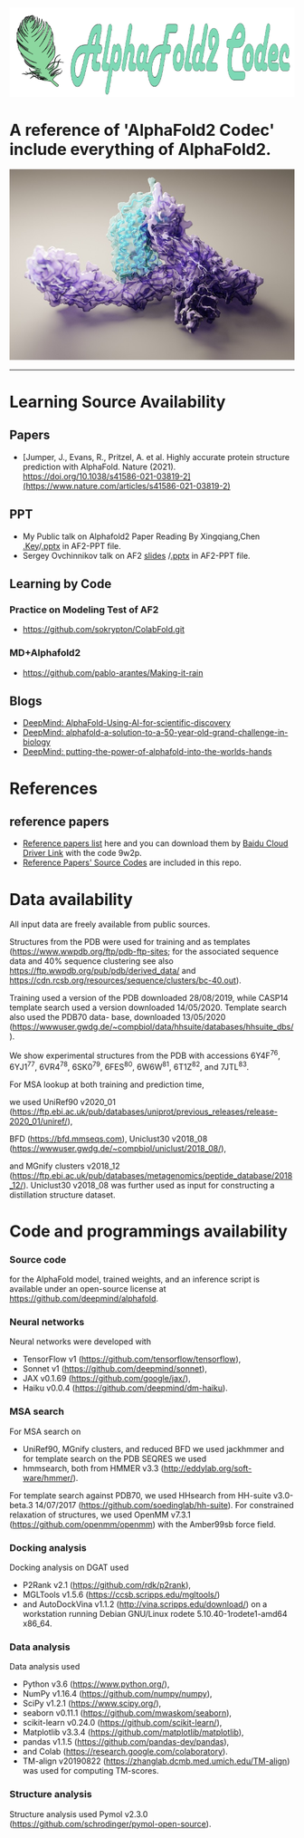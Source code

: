 
![logo](imgs/logo2.png)
# A reference of 'AlphaFold2 Codec' include everything of AlphaFold2.

![proteins](imgs/proteins.jpeg)

------------------------------------------------------------------------------------------


# Learning Source Availability
## Papers
- [Jumper, J., Evans, R., Pritzel, A. et al. Highly accurate protein structure prediction with AlphaFold. Nature (2021). https://doi.org/10.1038/s41586-021-03819-2](https://www.nature.com/articles/s41586-021-03819-2)
  
## PPT 
- My Public talk on Alphafold2 Paper Reading By Xingqiang,Chen [.Key](https://github.com/chenxingqiang/ref-Alphafold-Code/blob/main/AF2-PPT/2021-07-30-AlphaFold2-paper-sharing-chen-xingqiang.key)/[.pptx](https://github.com/chenxingqiang/ref-Alphafold-Code/blob/main/AF2-PPT/2021-07-30-AlphaFold2-paper-sharing-chen-xingqiang.pptx)
in AF2-PPT file.
- Sergey Ovchinnikov talk on AF2 
[slides](https://docs.google.com/presentation/d/1mnffk23ev2QMDzGZ5w1skXEadTe54l8-Uei6ACce8eI/edit#slide=id.p) /[.pptx](https://github.com/chenxingqiang/ref-Alphafold-Code/blob/main/AF2-PPT/ColabFold.pptx) in AF2-PPT file.

## Learning by Code  
### Practice on Modeling Test of AF2
- https://github.com/sokrypton/ColabFold.git

### MD+Alphafold2
- https://github.com/pablo-arantes/Making-it-rain
## Blogs 
- [DeepMind: AlphaFold-Using-AI-for-scientific-discovery](https://deepmind.com/blog/article/AlphaFold-Using-AI-for-scientific-discovery)
- [DeepMind: alphafold-a-solution-to-a-50-year-old-grand-challenge-in-biology](https://deepmind.com/blog/article/alphafold-a-solution-to-a-50-year-old-grand-challenge-in-biology)
- [DeepMind: putting-the-power-of-alphafold-into-the-worlds-hands](https://deepmind.com/blog/article/putting-the-power-of-alphafold-into-the-worlds-hands)
# References 
## reference papers
- [Reference papers list](https://github.com/chenxingqiang/ref-Alphafold-Code/blob/main/AF2REFPAPERS.md) here and you can download them by [Baidu Cloud Driver Link](https://pan.baidu.com/s/131uRwemUTwGvY-6kqxCYDA) with the code 9w2p.
- [Reference Papers' Source Codes](https://github.com/chenxingqiang/ref-Alphafold-Code/tree/main/AF2-Ref-source-code) are included in this repo.



# Data availability
All input data are freely available from public sources.

Structures from the PDB were used for training and as templates (https://www.wwpdb.org/ftp/pdb-ftp-sites; for the associated sequence data and 40% sequence clustering see also https://ftp.wwpdb.org/pub/pdb/derived_data/ and https://cdn.rcsb.org/resources/sequence/clusters/bc-40.out).

 Training used a version of the PDB downloaded 28/08/2019, while CASP14 template search used a version downloaded 14/05/2020. Template search also used the PDB70 data- base, downloaded 13/05/2020 (https://wwwuser.gwdg.de/~compbiol/data/hhsuite/databases/hhsuite_dbs/).

We show experimental structures from the PDB with accessions
6Y4F<sup>76</sup>, 6YJ1<sup>77</sup>, 6VR4<sup>78</sup>, 6SK0<sup>79</sup>, 6FES<sup>80</sup>, 6W6W<sup>81</sup>, 6T1Z<sup>82</sup>, and 7JTL<sup>83</sup>. 

For MSA lookup at both training and prediction time, 

we used UniRef90 v2020_01 (https://ftp.ebi.ac.uk/pub/databases/uniprot/previous_releases/release-2020_01/uniref/), 

BFD (https://bfd.mmseqs.com), Uniclust30 v2018_08 (https://wwwuser.gwdg.de/~compbiol/uniclust/2018_08/), 

and MGnify clusters v2018_12 (https://ftp.ebi.ac.uk/pub/databases/metagenomics/peptide_database/2018_12/). Uniclust30 v2018_08 was further used as input for constructing a distillation structure dataset.


# Code and programmings availability
### Source code
 for the AlphaFold model, trained weights, and an inference script is available under an open-source license at https://github.com/deepmind/alphafold. 

### Neural networks
 Neural networks were developed with 
- TensorFlow v1 (https://github.com/tensorflow/tensorflow), 
- Sonnet v1 (https://github.com/deepmind/sonnet),
- JAX v0.1.69 (https://github.com/google/jax/), 
- Haiku v0.0.4 (https://github.com/deepmind/dm-haiku).

### MSA search
For MSA search on 
- UniRef90, MGnify clusters, 
and reduced BFD we used jackhmmer and for template search on the PDB SEQRES we used 
- hmmsearch, both from HMMER v3.3 (http://eddylab.org/soft-ware/hmmer/).

For template search against PDB70, we used HHsearch from HH-suite v3.0-beta.3 14/07/2017 (https://github.com/soedinglab/hh-suite). 
For constrained relaxation of structures, we used OpenMM v7.3.1 (https://github.com/openmm/openmm) with the Amber99sb force field.


### Docking analysis
 Docking analysis on DGAT used 
 - P2Rank v2.1 (https://github.com/rdk/p2rank), 
 - MGLTools v1.5.6 (https://ccsb.scripps.edu/mgltools/) 
 - and AutoDockVina v1.1.2 (http://vina.scripps.edu/download/) on a workstation running Debian GNU/Linux rodete 5.10.40-1rodete1-amd64 x86_64.

### Data analysis 
Data analysis used 
- Python v3.6 (https://www.python.org/), 
- NumPy v1.16.4 (https://github.com/numpy/numpy), 
- SciPy v1.2.1 (https://www.scipy.org/), 
- seaborn v0.11.1 (https://github.com/mwaskom/seaborn), 
- scikit-learn v0.24.0 (https://github.com/scikit-learn/), 
- Matplotlib v3.3.4 (https://github.com/matplotlib/matplotlib), 
- pandas v1.1.5 (https://github.com/pandas-dev/pandas), 
- and Colab (https://research.google.com/colaboratory). 
- TM-align v20190822 (https://zhanglab.dcmb.med.umich.edu/TM-align) was used for computing TM-scores.

 ### Structure analysis  
 Structure analysis used Pymol v2.3.0 (https://github.com/schrodinger/pymol-open-source).

